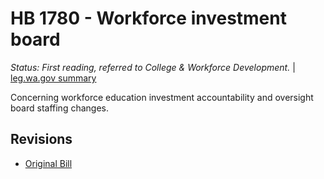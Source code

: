 # HB 1780 - Workforce investment board
*Status: First reading, referred to College & Workforce Development.* | [leg.wa.gov summary](https://app.leg.wa.gov/billsummary?BillNumber=1780&Year=2021)

Concerning workforce education investment accountability and oversight board staffing changes. 

## Revisions
* [Original Bill](1/)